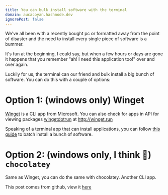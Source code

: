 ```yaml
---
title: You can bulk install software with the terminal
domain: aucacoyan.hashnode.dev
ignorePost: false
---
```


We've all been with a recently bought pc or formatted away from the point of disaster and the need to install every single piece of software is a bummer.

It's fun at the beginning, I could say, but when a few hours or days are gone it happens that you remember "ah! I need this application too!" over and over again.

Luckily for us, the terminal can our friend and bulk install a big bunch of software. You can do this with a couple of options:

# Option 1: (windows only) Winget

[Winget](https://github.com/microsoft/winget-cli) is a CLI app from Microsoft. You can also check for apps in API for viewing packages [wingetdotrun](https://github.com/winget-run/wingetdotrun) at http://winget.run

Speaking of a terminal app that can install applications, you can follow [this guide](https://4sysops.com/archives/winget-install-multiple-apps/) to batch install a bunch of software.

# Option 2: (windows only, I think 🤔) `chocolatey`

Same as Winget, you can do the same with chocolatey. Another CLI app.

This post comes from github, view it [here](https://github.com/AucaCoyan/blog/blob/main/bulk_install_software.md)
